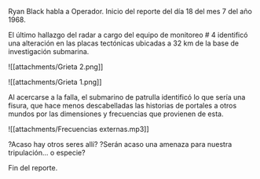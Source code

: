 Ryan Black habla a Operador. 
Inicio del reporte del día 18 del mes 7 del año 1968. 

El último hallazgo del radar a cargo del equipo de monitoreo # 4 identificó una alteración en las placas tectónicas ubicadas a 32 km de la base de investigación submarina.  

![[attachments/Grieta 2.png]]

![[attachments/Grieta 1.png]]

Al acercarse a la falla, el submarino de patrulla identificó lo que sería una fisura, que hace menos descabelladas las historias de portales a otros mundos por las dimensiones y frecuencias que provienen de esta.

![[attachments/Frecuencias externas.mp3]]

?Acaso hay otros seres allí? ?Serán acaso una amenaza para nuestra tripulación... o especie?

Fin del reporte. 
